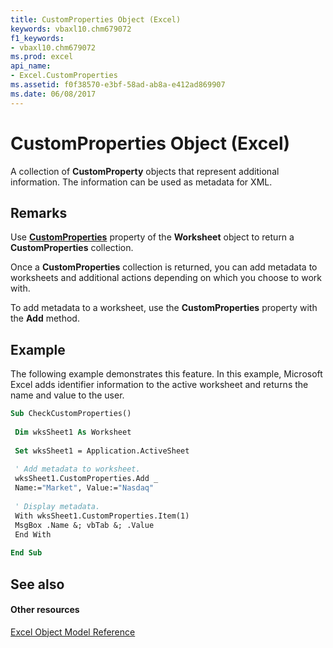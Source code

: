 ```yaml
---
title: CustomProperties Object (Excel)
keywords: vbaxl10.chm679072
f1_keywords:
- vbaxl10.chm679072
ms.prod: excel
api_name:
- Excel.CustomProperties
ms.assetid: f0f38570-e3bf-58ad-ab8a-e412ad869907
ms.date: 06/08/2017
---
```



# CustomProperties Object (Excel)

A collection of  **CustomProperty** objects that represent additional information. The information can be used as metadata for XML.


## Remarks

Use  **[CustomProperties](Excel.Worksheet.CustomProperties.md)** property of the **Worksheet** object to return a **CustomProperties** collection.

Once a  **CustomProperties** collection is returned, you can add metadata to worksheets and additional actions depending on which you choose to work with.

To add metadata to a worksheet, use the  **CustomProperties** property with the **Add** method.


## Example

The following example demonstrates this feature. In this example, Microsoft Excel adds identifier information to the active worksheet and returns the name and value to the user.


```vb
Sub CheckCustomProperties() 
 
 Dim wksSheet1 As Worksheet 
 
 Set wksSheet1 = Application.ActiveSheet 
 
 ' Add metadata to worksheet. 
 wksSheet1.CustomProperties.Add _ 
 Name:="Market", Value:="Nasdaq" 
 
 ' Display metadata. 
 With wksSheet1.CustomProperties.Item(1) 
 MsgBox .Name &; vbTab &; .Value 
 End With 
 
End Sub
```


## See also


#### Other resources


[Excel Object Model Reference](http://msdn.microsoft.com/library/11ea8598-8a20-92d5-f98b-0da04263bf2c%28Office.15%29.aspx)


